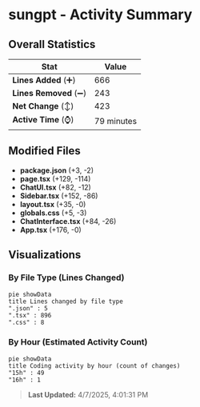 # sungpt - Activity Summary 

## Overall Statistics

| Stat                   | Value                                                             |
| ---------------------- | ----------------------------------------------------------------- |
| **Lines Added** (➕)   | 666                                          |
| **Lines Removed** (➖) | 243                                        |
| **Net Change** (↕)    | 423                |
| **Active Time** (⌚)   | 79 minutes |


## Modified Files
- **package.json** (+3, -2)
- **page.tsx** (+129, -114)
- **ChatUI.tsx** (+82, -12)
- **Sidebar.tsx** (+152, -86)
- **layout.tsx** (+35, -0)
- **globals.css** (+5, -3)
- **ChatInterface.tsx** (+84, -26)
- **App.tsx** (+176, -0)

## Visualizations

### By File Type (Lines Changed)

```mermaid
pie showData
title Lines changed by file type
".json" : 5
".tsx" : 896
".css" : 8
```

### By Hour (Estimated Activity Count)

```mermaid
pie showData
title Coding activity by hour (count of changes)
"15h" : 49
"16h" : 1
```


> **Last Updated:** 4/7/2025, 4:01:31 PM